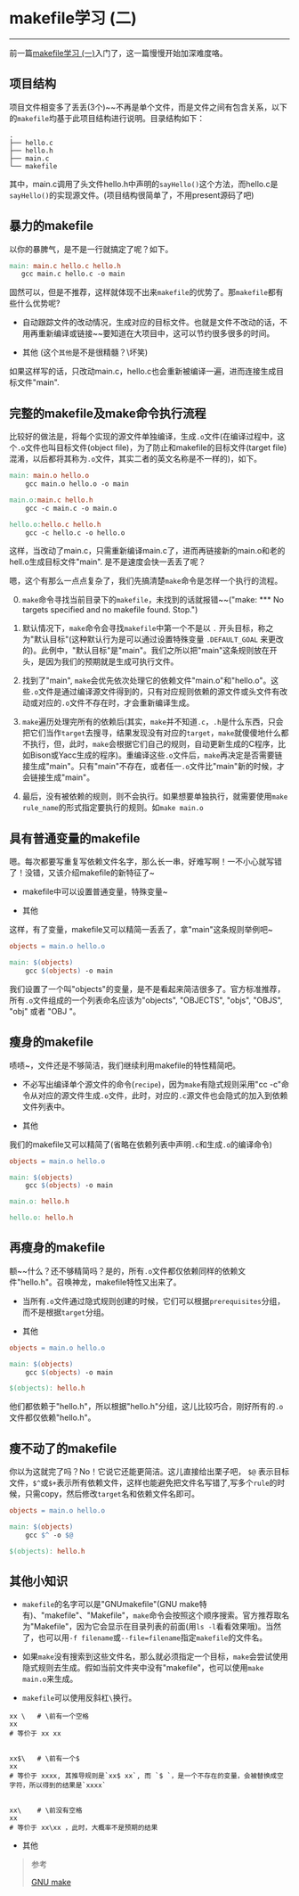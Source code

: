 # makefile学习 (二)

---

前一篇[makefile学习 (一)](../demo1/SimpleMakefile.md)入门了，这一篇慢慢开始加深难度咯。

## 项目结构

项目文件相变多了丢丢(3个)~~不再是单个文件，而是文件之间有包含关系，以下的`makefile`均基于此项目结构进行说明。目录结构如下：
```text
.
├── hello.c
├── hello.h
├── main.c
└── makefile
```
 其中，main.c调用了头文件hello.h中声明的`sayHello()`这个方法，而hello.c是`sayHello()`的实现源文件。(项目结构很简单了，不用present源码了吧)

## 暴力的makefile

 以你的暴脾气，是不是一行就搞定了呢？如下。
 ```makefile
main: main.c hello.c hello.h
	gcc main.c hello.c -o main
 ```
固然可以，但是不推荐，这样就体现不出来`makefile`的优势了。那`makefile`都有些什么优势呢?

+ 自动跟踪文件的改动情况，生成对应的目标文件。也就是文件不改动的话，不用再重新编译或链接~~要知道在大项目中，这可以节约很多很多的时间。

+ 其他 (这个`其他`是不是很精髓？\坏笑)

如果这样写的话，只改动main.c，hello.c也会重新被编译一遍，进而连接生成目标文件"main".

## 完整的makefile及make命令执行流程

比较好的做法是，将每个实现的源文件单独编译，生成`.o`文件(在编译过程中，这个`.o`文件也叫目标文件(object file)，为了防止和makefile的目标文件(target file)混淆，以后都将其称为`.o`文件，其实二者的英文名称是不一样的)，如下。

```makefile
main: main.o hello.o
	gcc main.o hello.o -o main

main.o:main.c hello.h
	gcc -c main.c -o main.o

hello.o:hello.c hello.h
	gcc -c hello.c -o hello.o
```

这样，当改动了main.c，只需重新编译main.c了，进而再链接新的main.o和老的hell.o生成目标文件"main". 是不是速度会快一丢丢了呢？

嗯，这个有那么一点点复杂了，我们先搞清楚`make`命令是怎样一个执行的流程。

0. `make`命令寻找当前目录下的`makefile`，未找到的话就报错~~("make: *** No targets specified and no makefile found.  Stop.")

1. 默认情况下，`make`命令会寻找`makefile`中第一个不是以 `.` 开头目标，称之为"默认目标"(这种默认行为是可以通过设置特殊变量 `.DEFAULT_GOAL` 来更改的)。此例中，"默认目标"是"main"。我们之所以把"main"这条规则放在开头，是因为我们的预期就是生成可执行文件。

2. 找到了"main", `make`会优先依次处理它的依赖文件"main.o"和"hello.o"。这些`.o`文件是通过编译源文件得到的，只有对应规则依赖的源文件或头文件有改动或对应的`.o`文件不存在时，才会重新编译生成。

3. `make`遍历处理完所有的依赖后(其实，`make`并不知道`.c`，`.h`是什么东西，只会把它们当作`target`去搜寻，结果发现没有对应的`target`，`make`就傻傻地什么都不执行，但，此时，`make`会根据它们自己的规则，自动更新生成的C程序，比如Bison或Yacc生成的程序)。重编译这些`.o`文件后，`make`再决定是否需要链接生成"main"。只有"main"不存在，或者任一`.o`文件比"main"新的时候，才会链接生成"main"。

4. 最后，没有被依赖的规则，则不会执行。如果想要单独执行，就需要使用`make rule_name`的形式指定要执行的规则。如`make main.o`

## 具有普通变量的makefile

嗯。每次都要写重复写依赖文件名字，那么长一串，好难写啊！一不小心就写错了！没错，又该介绍makefile的新特征了~

+ makefile中可以设置普通变量，特殊变量~

+ 其他

这样，有了变量，makefile又可以精简一丢丢了，拿"main"这条规则举例吧~
```makefile
objects = main.o hello.o

main: $(objects)
	gcc $(objects) -o main
```
我们设置了一个叫"objects"的变量，是不是看起来简洁很多了。官方标准推荐，所有`.o`文件组成的一个列表命名应该为"objects", "OBJECTS", "objs", "OBJS", "obj" 或者 "OBJ "。


## 瘦身的makefile

啧啧~，文件还是不够简洁，我们继续利用makefile的特性精简吧。

+ 不必写出编译单个源文件的命令(`recipe`)，因为`make`有隐式规则采用"cc -c"命令从对应的源文件生成`.o`文件，此时，对应的`.c`源文件也会隐式的加入到依赖文件列表中。

+ 其他

我们的makefile又可以精简了(省略在依赖列表中声明`.c`和生成`.o`的编译命令)

```makefile
objects = main.o hello.o

main: $(objects)
	gcc $(objects) -o main

main.o: hello.h

hello.o: hello.h

```

## 再瘦身的makefile

额~~什么？还不够精简吗？是的，所有`.o`文件都仅依赖同样的依赖文件"hello.h"。召唤神龙，makefile特性又出来了。

+ 当所有`.o`文件通过隐式规则创建的时候，它们可以根据`prerequisites`分组，而不是根据`target`分组。

+ 其他

```makefile
objects = main.o hello.o

main: $(objects)
	gcc $(objects) -o main

$(objects): hello.h
```

他们都依赖于"hello.h"，所以根据"hello.h"分组，这儿比较巧合，刚好所有的`.o`文件都仅依赖"hello.h"。

## 瘦不动了的makefile

你以为这就完了吗？No！它说它还能更简洁。这儿直接给出栗子吧， `$@` 表示目标文件，`$^`或`$+`表示所有依赖文件，这样也能避免把文件名写错了,写多个`rule`的时候，只需copy，然后修改`target`名和依赖文件名即可。

```makefile
objects = main.o hello.o

main: $(objects)
	gcc $^ -o $@

$(objects): hello.h
```

## 其他小知识

+ `makefile`的名字可以是"GNUmakefile"(GNU make特有)、"makefile"、"Makefile"，`make`命令会按照这个顺序搜索。官方推荐取名为"Makefile"，因为它会显示在目录列表的前面(用`ls -l`看看效果哦)。当然了，也可以用`-f filename`或`--file=filename`指定`makefile`的文件名。

+ 如果`make`没有搜索到这些文件名，那么就必须指定一个目标，`make`会尝试使用隐式规则去生成。假如当前文件夹中没有"makefile"，也可以使用`make main.o`来生成。

+ `makefile`可以使用反斜杠`\`换行。

``` 
xx \   # \前有一个空格
xx
# 等价于 xx xx


xx$\   # \前有一个$
xx
# 等价于 xxxx, 其推导规则是`xx$ xx`, 而 `$ `，是一个不存在的变量，会被替换成空字符，所以得到的结果是`xxxx`


xx\    # \前没有空格
xx
# 等价于 xx\xx ，此时，大概率不是预期的结果
```

+ 其他

> 参考
>
> [GNU make](https://www.gnu.org/software/make/manual/make.html)


